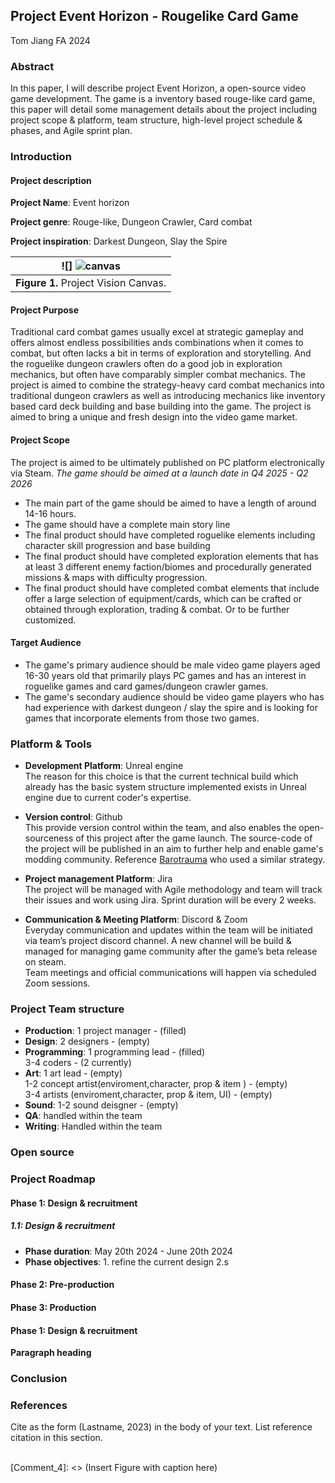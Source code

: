 ## Project Event Horizon - Rougelike Card Game
Tom Jiang
FA 2024

### Abstract 

In this paper, I will describe project Event Horizon, a open-source video game development. The game is a inventory based rouge-like card game, this paper will detail some management details about the project including project scope & platform, team structure, high-level project schedule & phases, and Agile sprint plan. 

### Introduction

#### Project description

**Project Name**: Event horizon 

**Project genre**: Rouge-like, Dungeon Crawler, Card combat

**Project inspiration**: Darkest Dungeon, Slay the Spire

| ![] ![canvas](https://github.com/Tomjiang2421/Project-Management-_-Jiang/assets/112019184/2c9c3695-f934-4ffd-8651-8fb4af4ac730)| 
| :--: |
| <b>Figure 1.</b> Project Vision Canvas. |   

#### Project Purpose
Traditional card combat games usually excel at strategic gameplay and offers almost endless possibilities ands combinations when it comes to combat, but often lacks a bit in terms of exploration and storytelling. And the roguelike dungeon crawlers often do a good job in exploration mechanics, but often have comparably simpler combat mechanics. The project is aimed to combine the strategy-heavy card combat mechanics into traditional dungeon crawlers as well as introducing mechanics like inventory based card deck building and base building into the game. The project is aimed to bring a unique and fresh design into the video game market.

#### Project Scope
The project is aimed to be ultimately published on PC platform electronically via Steam. _The game should be aimed at a launch date in Q4 2025 - Q2 2026_ 
- The main part of the game should be aimed to have a length of around 14-16 hours.
- The game should have a complete main story line
- The final product should have completed roguelike elements including character skill progression and base building
- The final product should have completed exploration elements that has at least 3 different enemy faction/biomes and procedurally generated missions & maps with difficulty progression.
- The final product should have completed combat elements that include offer a large selection of equipment/cards, which can be crafted or obtained through exploration, trading & combat. Or to be further customized.

#### Target Audience
- The game's primary audience should be male video game players aged 16-30 years old that primarily plays PC games and has an interest in roguelike games and card games/dungeon crawler games. 
- The game's secondary audience should be video game players who has had experience with darkest dungeon / slay the spire and is looking for games that incorporate elements from those two games. 

### Platform & Tools
- **Development Platform**: Unreal engine<br />
The reason for this choice is that the current technical build which already has the basic system structure implemented exists in Unreal engine due to current coder's expertise.
- **Version control**: Github<br />
This provide version control within the team, and also enables the open-sourceness of this project after the game launch. The source-code of the project will be published in an aim to further help and enable game's modding community. Reference [Barotrauma](https://barotraumagame.com/uncategorized/662/) who used a similar strategy.
- **Project management Platform**: Jira<br />
The project will be managed with Agile methodology and team will track their issues and work using Jira. Sprint duration will be every 2 weeks.

- **Communication & Meeting Platform**: Discord & Zoom<br />
Everyday communication and updates within the team will be initiated via team’s project discord channel. A new channel will be build & managed for managing game community after the game’s beta release on steam. <br />
Team meetings and official communications will happen via scheduled Zoom sessions. 

### Project Team structure
- **Production**:
1 project manager - (filled)
- **Design**:
2 designers - (empty)
- **Programming**:
1 programming lead - (filled) <br />
3-4 coders - (2 currently)
- **Art**:
1 art lead - (empty) <br />
1-2 concept artist(enviroment,character, prop & item ) - (empty) <br />
3-4 artists (enviroment,character, prop & item, UI) - (empty) <br />
- **Sound**:
1-2 sound deisgner - (empty)
- **QA**:
handled within the team
- **Writing**:
Handled within the team

### Open source

### Project Roadmap

#### Phase 1: Design & recruitment
##### 1.1: Design & recruitment
- **Phase duration**: May 20th 2024 -  June 20th 2024
- **Phase objectives**: 1. refine the current design
2.s

#### Phase 2: Pre-production

#### Phase 3: Production

#### Phase 1: Design & recruitment


__Paragraph heading__         

[Comment_6]: <> (begin your text two spaces after the last underscore in the previous line)


### Conclusion      

[Comment_7]: <> (begin your text here)


### References     

[Comment_8]: <> (begin your reference list here. Cite as author, year in main text. Reference link should correpond with link in Comment 2  Use any format you wish -- MLA, APA, etc.)

Cite as the form (Lastname, 2023) in the body of your text. List reference citation in this section. 

<br />
[Comment_4]: <> (Insert Figure with caption here)
